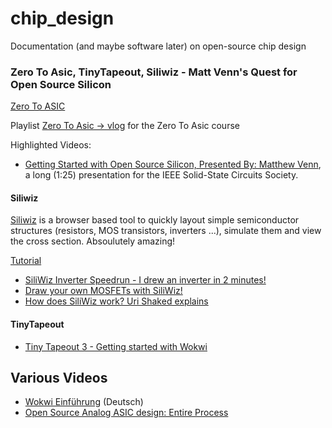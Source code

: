 # chip_design
Documentation (and maybe software later) on open-source chip design


### Zero To Asic, TinyTapeout, Siliwiz - Matt Venn's Quest for Open Source Silicon

[Zero To ASIC](https://www.zerotoasiccourse.com/)

Playlist [Zero To Asic -> vlog](https://youtube.com/playlist?list=PLyynFETmdQDR7jJD5HyqOr7Z7zSV5WQrZ) for the Zero To Asic course

Highlighted Videos:

- [Getting Started with Open Source Silicon, Presented By: Matthew Venn](https://youtu.be/sJhgTTS-j5Y), a long (1:25) presentation for the 
IEEE Solid-State Circuits Society.

#### Siliwiz

[Siliwiz](https://app.siliwiz.com/) is a browser based tool to quickly layout simple semiconductor structures (resistors, MOS transistors, inverters ...), simulate them and view the cross section. Absoulutely amazing!

[Tutorial](https://tinytapeout.com/siliwiz)

- [SiliWiz Inverter Speedrun - I drew an inverter in 2 minutes!](https://youtu.be/vyZ2hKOeX0Y)
- [Draw your own MOSFETs with SiliWiz!](https://youtu.be/V9xCa4RNfCM)
- [How does SiliWiz work? Uri Shaked explains](https://youtu.be/sscRSCdGjJA)

#### TinyTapeout

- [Tiny Tapeout 3 - Getting started with Wokwi](https://youtu.be/ZD9jvSm50zM)

## Various Videos

- [Wokwi Einführung](https://youtu.be/QYf0AeeR2r8) (Deutsch)
- [Open Source Analog ASIC design: Entire Process](https://youtu.be/Eu_crbcBdNM)

